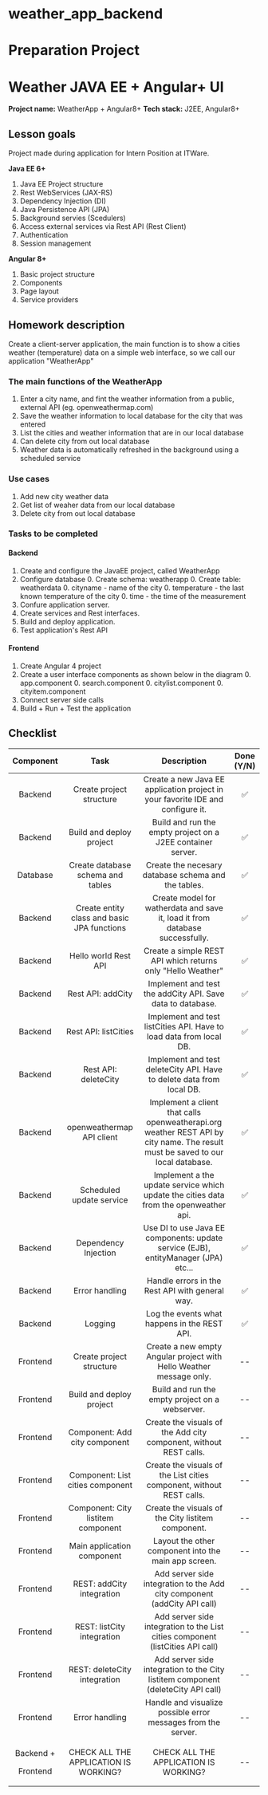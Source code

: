 # weather_app_backend


# **Preparation Project**
# **Weather JAVA EE + Angular+  UI**
**Project name:** WeatherApp + Angular8+
**Tech stack:** J2EE, Angular8+
## **Lesson goals**
Project made during application for Intern Position at ITWare.

**Java EE 6+**
1. Java EE Project structure
1. Rest WebServices (JAX-RS)
1. Dependency Injection (DI)
1. Java Persistence API (JPA)
1. Background servies (Scedulers)
1. Access external services via Rest API (Rest Client)
1. Authentication
1. Session management

**Angular 8+**
1. Basic project structure
1. Components
1. Page layout
1. Service providers

## **Homework description**
Create a client-server application, the main function is to show a cities weather (temperature) data on a simple web interface, so we call our application "WeatherApp"

### **The main functions of the WeatherApp**
1. Enter a city name, and fint the weather information from a public, external API (eg. openweathermap.com)
1. Save the weather information to local database for the city that was entered
1. List the cities and weather information that are in our local database
1. Can delete city from out local database
1. Weather data is automatically refreshed in the background using a scheduled service

### **Use cases**
1. Add new city weather data
1. Get list of weaher data from our local database
1. Delete city from out local database

### **Tasks to be completed**
#### **Backend**
1. Create and configure the JavaEE project, called WeatherApp
1. Configure database 
   0. Create schema: weatherapp
   0. Create table: weatherdata 
      0. cityname - name of the city
      0. temperature - the last known temperature of the city
      0. time - the time of the measurement
1. Confure application server.
1. Create services and Rest interfaces.
1. Build and deploy application.
1. Test application's Rest API

#### **Frontend**
1. Create Angular 4 project
1. Create a user interface components as shown below in the diagram
   0. app.component
   0. search.component
   0. citylist.component
   0. cityitem.component
1. Connect server side calls
1. Build + Run + Test the application


## **Checklist**

|**Component**|**Task**|**Description**|**Done (Y/N)**|
| :-: | :-: | :-: | :-: |
|Backend|Create project structure|Create a new Java EE application project in your favorite IDE and configure it.|:white_check_mark:|
|Backend|Build and deploy project|Build and run the empty project on a J2EE container server.|:white_check_mark:|
|Database|Create database schema and tables|Create the necesary database schema and the tables.|:white_check_mark:|
|Backend|Create entity class and basic JPA functions|Create model for watherdata and save it, load it from database successfully.|:white_check_mark:|
|Backend|Hello world Rest API|Create a simple REST API which returns only "Hello Weather"|:white_check_mark:|
|Backend|Rest API: addCity|Implement and test the addCity API. Save data to database.|:white_check_mark:|
|Backend|Rest API: listCities|Implement and test listCities API. Have to load data from local DB.|:white_check_mark:|
|Backend|Rest API: deleteCity|Implement and test deleteCity API. Have to delete data from local DB.|:white_check_mark:|
|Backend|openweathermap API client|Implement a client that calls openweatherapi.org weather REST API by city name. The result must be saved to our local database.|:white_check_mark:|
|Backend|Scheduled update service|Implement a the update service which update the cities data from the openweather api.|:white_check_mark:|
|Backend|Dependency Injection|Use DI to use Java EE components: update service (EJB), entityManager (JPA) etc...|:white_check_mark:|
|Backend|Error handling|Handle errors in the Rest API with general way.|:white_check_mark:|
|Backend|Logging|Log the events what happens in the REST API.|:white_check_mark:|
|Frontend|Create project structure|Create a new empty Angular project with Hello Weather message only.|--|
|Frontend|Build and deploy project|Build and run the empty project on a webserver.|--|
|Frontend|Component: Add city component|Create the visuals of the Add city component, without REST calls.|--|
|Frontend|Component: List cities component|Create the visuals of the List cities component, without REST calls.|--|
|Frontend|Component: City listitem component|Create the visuals of the City listitem component.|--|
|Frontend|Main application component|Layout the other component into the main app screen.|--|
|Frontend|REST: addCity integration|Add server side integration to the Add city component (addCity API call)|--|
|Frontend|REST: listCity integration|Add server side integration to the List cities component (listCities API call)|--|
|Frontend|REST: deleteCity integration|Add server side integration to the City listitem component (deleteCity API call)|--|
|Frontend|Error handling|Handle and visualize possible error messages from the server.|--|
|<p>Backend +</p><p>Frontend</p>|CHECK ALL THE APPLICATION IS WORKING?|CHECK ALL THE APPLICATION IS WORKING?|--|
